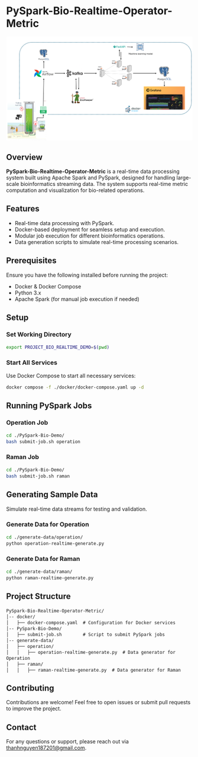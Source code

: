 # PySpark-Bio-Realtime-Operator-Metric


<div style="text-align: center;">
  <img src="https://github.com/nguyen187/Realtime-Platform-Kafka-Pyspark-ML_Model-Postgresql-Grafana/blob/main/Architecture.png" width="600">
</div>

## Overview
**PySpark-Bio-Realtime-Operator-Metric** is a real-time data processing system built using Apache Spark and PySpark, designed for handling large-scale bioinformatics streaming data. The system supports real-time metric computation and visualization for bio-related operations.

## Features
- Real-time data processing with PySpark.
- Docker-based deployment for seamless setup and execution.
- Modular job execution for different bioinformatics operations.
- Data generation scripts to simulate real-time processing scenarios.

## Prerequisites
Ensure you have the following installed before running the project:
- Docker & Docker Compose
- Python 3.x
- Apache Spark (for manual job execution if needed)

## Setup
### Set Working Directory
```sh
export PROJECT_BIO_REALTIME_DEMO=$(pwd)
```

### Start All Services
Use Docker Compose to start all necessary services:
```sh
docker compose -f ./docker/docker-compose.yaml up -d
```

## Running PySpark Jobs
### Operation Job
```sh
cd ./PySpark-Bio-Demo/
bash submit-job.sh operation
```

### Raman Job
```sh
cd ./PySpark-Bio-Demo/
bash submit-job.sh raman
```

## Generating Sample Data
Simulate real-time data streams for testing and validation.

### Generate Data for Operation
```sh
cd ./generate-data/operation/
python operation-realtime-generate.py
```

### Generate Data for Raman
```sh
cd ./generate-data/raman/
python raman-realtime-generate.py
```

## Project Structure
```
PySpark-Bio-Realtime-Operator-Metric/
│-- docker/
│   ├── docker-compose.yaml  # Configuration for Docker services
│-- PySpark-Bio-Demo/
│   ├── submit-job.sh        # Script to submit PySpark jobs
│-- generate-data/
│   ├── operation/
│   │   ├── operation-realtime-generate.py  # Data generator for Operation
│   ├── raman/
│   │   ├── raman-realtime-generate.py  # Data generator for Raman
```

## Contributing
Contributions are welcome! Feel free to open issues or submit pull requests to improve the project.

## Contact
For any questions or support, please reach out via thanhnguyen187201@gmail.com.
